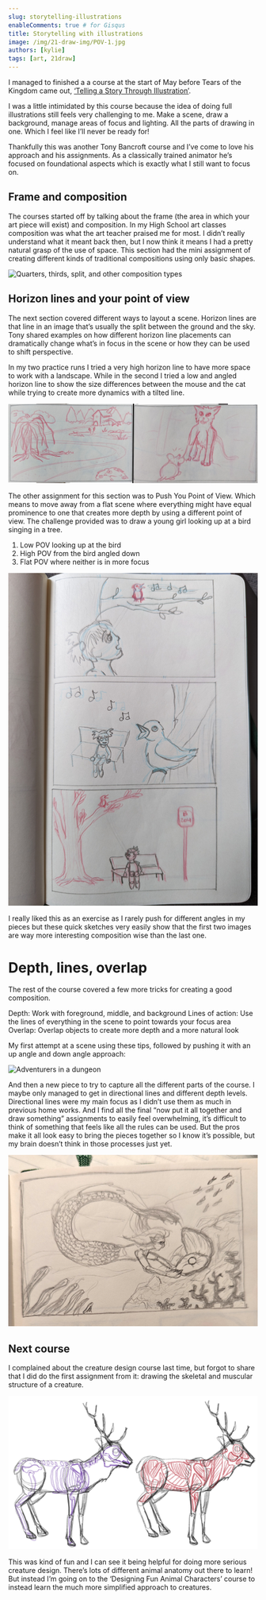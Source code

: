 ```yaml
---
slug: storytelling-illustrations
enableComments: true # for Gisqus
title: Storytelling with illustrations
image: /img/21-draw-img/POV-1.jpg
authors: [kylie]
tags: [art, 21draw]
---
```



I managed to finished a a course at the start of May before Tears of the Kingdom came out, [‘Telling a Story Through Illustration’](https://www.21-draw.com/my-course/?id=46594).

I was a little intimidated by this course because the idea of doing full illustrations still feels very challenging to me. Make a scene, draw a background, manage areas of focus and lighting. All the parts of drawing in one. Which I feel like I’ll never be ready for!

Thankfully this was another Tony Bancroft course and I’ve come to love his approach and his assignments. As a classically trained animator he’s focused on foundational aspects which is exactly what I still want to focus on.

<!--truncate-->

## Frame and composition

The courses started off by talking about the frame (the area in which your art piece will exist) and composition. In my High School art classes composition was what the art teacher praised me for most. I didn’t really understand what it meant back then, but I now think it means I had a pretty natural grasp of the use of space. This section had the mini assignment of creating different kinds of traditional compositions using only basic shapes.


![Quarters, thirds, split, and other composition types](/img/21-draw-img/Composition-1.jpg)

## Horizon lines and your point of view

The next section covered different ways to layout a scene. Horizon lines are that line in an image that’s usually the split between the ground and the sky. Tony shared examples on how different horizon line placements can dramatically change what’s in focus in the scene or how they can be used to shift perspective.

In my two practice runs I tried a very high horizon line to have more space to work with a landscape. While in the second I tried a low and angled horizon line to show the size differences between the mouse and the cat while trying to create more dynamics with a tilted line.

![Adding details to Style A](/img/21-draw-img/Composition-2.jpg)

The other assignment for this section was to Push You Point of View. Which means to move away from a flat scene where everything might have equal prominence to one that creates more depth by using a different point of view. The challenge provided was to draw a young girl looking up at a bird singing in a tree.

1. Low POV looking up at the bird
2. High POV from the bird angled down
3. Flat POV where neither is in more focus

![Point of view practice](/img/21-draw-img/POV-1.jpg)

I really liked this as an exercise as I rarely push for different angles in my pieces but these quick sketches very easily show that the first two images are way more interesting composition wise than the last one.

# Depth, lines, overlap

The rest of the course covered a few more tricks for creating a good composition.

Depth: Work with foreground, middle, and background
Lines of action: Use the lines of everything in the scene to point towards your focus area
Overlap: Overlap objects to create more depth and a more natural look

My first attempt at a scene using these tips, followed by pushing it with an up angle and down angle approach:

![Adventurers in a dungeon](/img/21-draw-img/POV-2.png)

And then a new piece to try to capture all the different parts of the course. I maybe only managed to get in directional lines and different depth levels. Directional lines were my main focus as I didn’t use them as much in previous home works. And I find all the final “now put it all together and draw something” assignments to easily feel overwhelming, it’s difficult to think of something that feels like all the rules can be used. But the pros make it all look easy to bring the pieces together so I know it’s possible, but my brain doesn’t think in those processes just yet.

![Mermaid for MerMay](/img/21-draw-img/Composition-3.jpg)

## Next course

I complained about the creature design course last time, but forgot to share that I did do the first assignment from it: drawing the skeletal and muscular structure of a creature.

![Deer anatomy exercise](/img/21-draw-img/Deer-anatomy.jpg)

This was kind of fun and I can see it being helpful for doing more serious creature design. There’s lots of different animal anatomy out there to learn! But instead I’m going on to the ‘Designing Fun Animal Characters’ course to instead learn the much more simplified approach to creatures.
